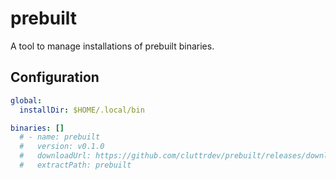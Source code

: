 # prebuilt

A tool to manage installations of prebuilt binaries.

## Configuration

```yaml
global:
  installDir: $HOME/.local/bin

binaries: []
  # - name: prebuilt
  #   version: v0.1.0
  #   downloadUrl: https://github.com/cluttrdev/prebuilt/releases/download/{{ .Version }}/prebuilt_{{ .Version }}_linux-amd64.tar.gz
  #   extractPath: prebuilt
```
